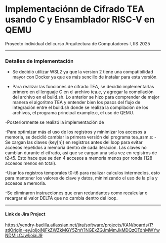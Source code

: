 # Implementaciónn de Cifrado TEA usando C y Ensamblador RISC-V en QEMU
Proyecto individual del curso Arquitectura de Computadores I, IIS 2025

---

### Detalles de implementación
- Se decidió utilizar WSL2 ya que la version 2 tiene una compatibilidad mayor con Docker ya que es más sencillo de instalar para esta versión.

- Para realizar las funciones de cifrado TEA, se decidió implementarlas primero en el lenguaje C en el archivo tea.c, y agregar la compilación del archivo en el build.sh. Lo anterior se hizo para comprender de mejor manera el algoritmo TEA y entender bien los pasos del flujo de integración entre el build.sh donde se realiza la compilación de los archivos, el programa principal example.c, el uso de QEMU.

-Posteriormente se realizó la implementación de 

-Para optimizar más el uso de los registros y minimizar los accesos a memoria, se decidió cambiar la primera versión del programa tea_asm.s:
  -Se cargan las claves (key[n]) en registros antes del loop para evitar accesos repetidos a memoria dentro de cada iteracion. Las claves no cambian durante el cifrado, así que se cargan una sola vez en registros de t2-t5. Esto hace que se den 4 accesos a memoria menos por ronda (128 accesos menos en total).

-Usar los registros temporales t0-t6 para realizar calculos intermedios, esto para mantener los valores de clave y datos, minimizando el uso de la pila y accesos a memoria.

-Se eliminaron instrucciones que eran redundantes como recalcular o recargar el valor DELTA que no cambia dentro del loop.

---
#### Link de Jira Project
https://yendry-badilla.atlassian.net/jira/software/projects/KAN/boards/1?atlOrigin=eyJpIjoiNjFkZWZkMGY5ZmY1NGExZGJmMmJkMDQzOTdhMWYwNDMiLCJwIjoiaiJ9
